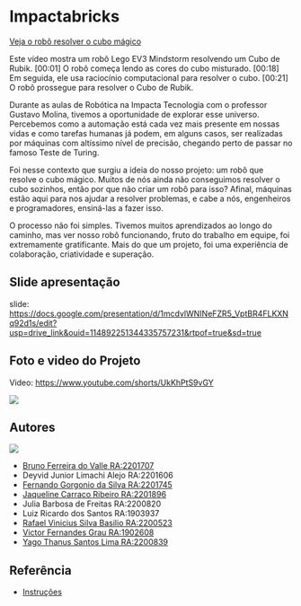 # Impactabricks

[Veja o robô resolver o cubo mágico](https://youtube.com/shorts/UkKhPtS9vGY?feature=shared)

Este vídeo mostra um robô Lego EV3 Mindstorm resolvendo um Cubo de Rubik. [00:01] O robô começa lendo as cores do cubo misturado. [00:18] Em seguida, ele usa raciocínio computacional para resolver o cubo. [00:21] O robô prossegue para resolver o Cubo de Rubik.

Durante as aulas de Robótica na Impacta Tecnologia com o professor Gustavo Molina, tivemos a oportunidade de explorar esse universo. Percebemos como a automação está cada vez mais presente em nossas vidas e como tarefas humanas já podem, em alguns casos, ser realizadas por máquinas com altíssimo nível de precisão, chegando perto de passar no famoso Teste de Turing.

Foi nesse contexto que surgiu a ideia do nosso projeto: um robô que resolve o cubo mágico. Muitos de nós ainda não conseguimos resolver o cubo sozinhos, então por que não criar um robô para isso? Afinal, máquinas estão aqui para nos ajudar a resolver problemas, e cabe a nós, engenheiros e programadores, ensiná-las a fazer isso.

O processo não foi simples. Tivemos muitos aprendizados ao longo do caminho, mas ver nosso robô funcionando, fruto do trabalho em equipe, foi extremamente gratificante. Mais do que um projeto, foi uma experiência de colaboração, criatividade e superação.

## Slide apresentação ##
slide: https://docs.google.com/presentation/d/1mcdvlWNINeFZR5_VptBR4FLKXNq92d1s/edit?usp=drive_link&ouid=114892251344335757231&rtpof=true&sd=true

## Foto e video do Projeto ##
Video: https://www.youtube.com/shorts/UkKhPtS9vGY

![](https://media.licdn.com/dms/image/v2/D4D22AQEYlPp_9Nhmog/feedshare-shrink_1280/B4DZa6MUS7GYAk-/0/1746880514938?e=1750896000&v=beta&t=G4MwCrNA-pAxuPd0sLkwFsGZzeyrXzQlL-gwUuaJONY)

## Autores

![](https://media.licdn.com/dms/image/v2/D4D22AQE1en7PPnX1FQ/feedshare-shrink_800/B4DZa6MUTHGwAg-/0/1746880517115?e=1749686400&v=beta&t=c_g0YSWy61JVM5uxnjG8MsnrnQAfTu-lDXaPoHr26EE)

- [Bruno Ferreira do Valle RA:2201707](https://github.com/BruValle)
- Deyvid Junior Limachi Alejo RA:2201606
- [Fernando Gorgonio da Silva RA:2201745](http://github.com/FernandoGSilvaFaculdade)
- [Jaqueline Carraco Ribeiro RA:2201896](https://github.com/jaqlineribeiro)
- Julia Barbosa de Freitas RA:2200820
- Luiz Ricardo dos Santos RA:1903937
- [Rafael Vinicius Silva Basilio RA:2200523](https://github.com/RafaelViniciusdaSilvaBasilio)
- [Victor Fernandes Grau RA:1902608](https://github.com/Victor-Fernandes-Grau)
- [Yago Thanus Santos Lima RA:2200839](https://github.com/yhanusleverage)

## Referência

- [Instruções](https://mindcuber.com/mindcub3r/mindcub3r.html)
